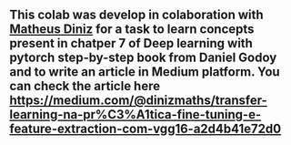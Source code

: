 ## This colab was develop in colaboration with [ **Matheus Diniz**](https://github.com/dinizmaths) for a task to learn concepts present in chatper 7 of Deep learning with pytorch step-by-step book from Daniel Godoy and to write an article in Medium platform. You can check the article here https://medium.com/@dinizmaths/transfer-learning-na-pr%C3%A1tica-fine-tuning-e-feature-extraction-com-vgg16-a2d4b41e72d0

